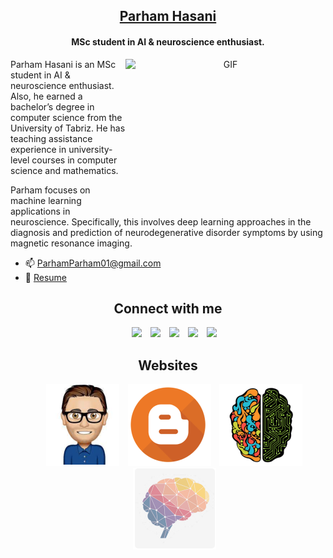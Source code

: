 <h2 align="center"><a href="https://parhamhasani.wixsite.com/aboutme" target="blank">
Parham Hasani</a></h2>

<h4 align="center">MSc student in AI & neuroscience enthusiast.</h4>

<a target="_blank" align="center">
  <img align="right" top="500" height="240" width="320" alt="GIF" src="https://media.giphy.com/media/SWoSkN6DxTszqIKEqv/giphy.gif">
</a>

Parham Hasani is an MSc student in AI & neuroscience enthusiast. Also, he earned a bachelor’s degree in computer science from the University of Tabriz. He has teaching assistance experience in university-level courses in computer science and mathematics.

Parham focuses on machine learning applications in neuroscience.
Specifically, this involves deep learning approaches in the diagnosis and prediction of neurodegenerative disorder symptoms by using magnetic resonance imaging.
- 📫 ParhamParham01@gmail.com
- 📃 <a href="https://drive.google.com/file/d/17VJxBU3-gWa2n0KT-hszeRmyub-vFcsB/view?usp=sharing" target="blank">Resume</a>

<h2 align="center" > Connect with me </h2>

 <div align="center"  class="icons-social" style="margin-left: 10px;">
        <a style="margin-left: 10px;"  target="_blank" href="https://www.linkedin.com/in/parhamhasani/">
			<img src="https://img.icons8.com/doodle/40/000000/linkedin--v2.png"></a>
        <a style="margin-left: 10px;" target="_blank" href="https://twitter.com/parham_Hasani/">
		<img src="https://img.icons8.com/doodle/40/000000/twitter--v1.png"></a>
        <a style="margin-left: 10px;" target="_blank" href="https://www.instagram.com/parhamhasani.ai/">
		<img src="https://img.icons8.com/doodle/40/000000/instagram-new--v2.png"></a>
	<a style="margin-left: 10px;" target="_blank" href="https://www.reddit.com/user/parhamparham01">
	   <img src="https://img.icons8.com/doodle/40/000000/reddit--v2.png"></a>						    
	<a style="margin-left: 10px;" target="_blank" href="https://www.facebook.com/Parham.HasaniAI">
		<img src="https://img.icons8.com/doodle/40/000000/facebook--v2.png"></a>
      </div>
   
<h2 align="center" > Websites </h2>
 <div align="center"  class="icons-social" style="margin-left: 10px;">
<a style="margin-left: 10px;"  target="_blank" href="https://parhamhasani.wixsite.com/aboutme">
	<img src="https://github.com/ParhamHasani/ParhamHasani/blob/main/4.png?raw=true"></a>
<a style="margin-left: 10px;"  target="_blank" href="https://parhamnotes.blogspot.com/">
	<img src="https://github.com/ParhamHasani/ParhamHasani/blob/main/2.png?raw=true"></a>
<a style="margin-left: 10px;"  target="_blank" href="https://sites.google.com/view/neuroai">
	<img src="https://github.com/ParhamHasani/ParhamHasani/blob/main/3.png?raw=true"></a>
 <a style="margin-left: 10px;"  target="_blank" href="https://parhamhasani.wordpress.com/">
	<img src="https://github.com/ParhamHasani/ParhamHasani/blob/main/1.png?raw=true"></a>
  </div>

<!--
**ParhamHasani/ParhamHasani** is a ✨ _special_ ✨ repository because its `README.md` (this file) appears on your GitHub profile.

Here are some ideas to get you started:

- 🔭 I’m currently working on ...
- 🌱 I’m currently learning ...
- 👯 I’m looking to collaborate on ...
- 🤔 I’m looking for help with ...
- 💬 Ask me about ...
- 📫 How to reach me: ...
- 😄 Pronouns: ...
- ⚡ Fun fact: ...
-->
